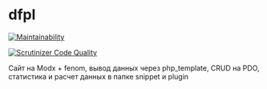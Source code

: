 # dfpl
[![Maintainability](https://api.codeclimate.com/v1/badges/85a042287aa28030d4ae/maintainability)](https://codeclimate.com/github/rupa4ok/dfpl/maintainability)

[![Scrutinizer Code Quality](https://scrutinizer-ci.com/g/rupa4ok/dfpl/badges/quality-score.png?b=master)](https://scrutinizer-ci.com/g/rupa4ok/dfpl/?branch=master)

Сайт на Modx + fenom, вывод данных через php_template, CRUD на PDO, статистика и расчет данных в папке snippet и plugin
